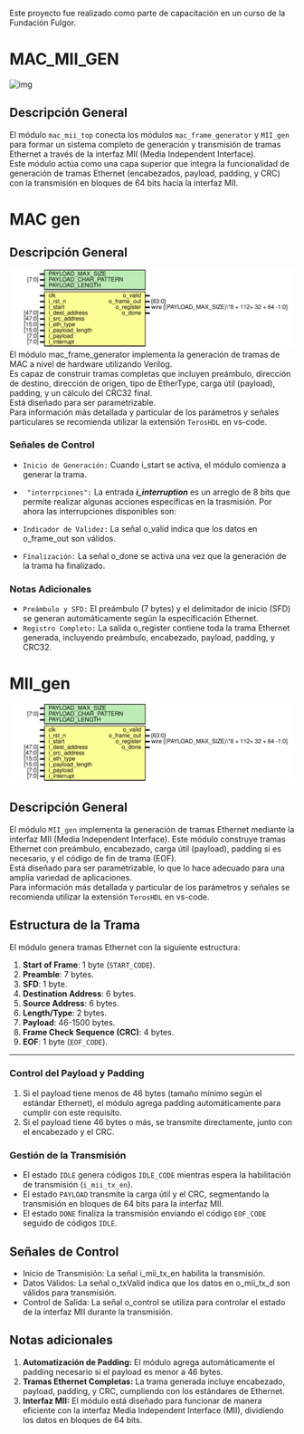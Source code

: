 Este proyecto fue realizado como parte de capacitación en un curso de la Fundación Fulgor.

# MAC_MII_GEN

![img](img/MII_MAC_diagram(1).png)

## Descripción General

El módulo `mac_mii_top` conecta los módulos `mac_frame_generator` y `MII_gen` para formar un sistema completo de generación y transmisión de tramas Ethernet a través de la interfaz MII (Media Independent Interface). \
Este módulo actúa como una capa superior que integra la funcionalidad de generación de tramas Ethernet (encabezados, payload, padding, y CRC) con la transmisión en bloques de 64 bits hacia la interfaz MII.




# MAC gen

## Descripción General
![Diagram](img/mac_frame_generator.svg "Diagram")
El módulo mac_frame_generator implementa la generación de tramas de MAC a nivel de hardware utilizando Verilog. \
Es capaz de construir tramas completas que incluyen preámbulo, dirección de destino, dirección de origen, tipo de EtherType, carga útil (payload), padding, y un cálculo del CRC32 final. \
Está diseñado para ser parametrizable.\
Para información más detallada y particular de los parámetros y señales particulares se recomienda utilizar la extensión ` TerosHDL ` en vs-code. 

### Señales de Control

- `Inicio de Generación:` Cuando i_start se activa, el módulo comienza a generar la trama.
- ` "interrpciones":`     La entrada **_i_interruption_**  es un arreglo de 8 bits que permite realizar algunas acciones específicas en la trasmisión. Por ahora las interrupciones disponibles son:

- `Indicador de Validez:` La señal o_valid indica que los datos en o_frame_out son válidos.
- `Finalización:`         La señal o_done se activa una vez que la generación de la trama ha finalizado.

### Notas Adicionales

- `Preámbulo y SFD:` El preámbulo (7 bytes) y el delimitador de inicio (SFD) se generan automáticamente según la especificación Ethernet.
- `Registro Completo:` La salida o_register contiene toda la trama Ethernet generada, incluyendo preámbulo, encabezado, payload, padding, y CRC32.


# MII_gen

![Diagram](img/mac_frame_generator.svg "Diagram")
## Descripción General

El módulo `MII_gen` implementa la generación de tramas Ethernet mediante la interfaz MII (Media Independent Interface). Este módulo construye tramas Ethernet con preámbulo, encabezado, carga útil (payload), padding si es necesario, y el código de fin de trama (EOF). \
Está diseñado para ser parametrizable, lo que lo hace adecuado para una amplia variedad de aplicaciones.\
Para información más detallada y particular de los parámetros y señales se recomienda  utilizar la extensión ` TerosHDL ` en vs-code. 

## Estructura de la Trama

El módulo genera tramas Ethernet con la siguiente estructura:
1. **Start of Frame**: 1 byte (`START_CODE`).
2. **Preamble**: 7 bytes.
3. **SFD**: 1 byte.
4. **Destination Address**: 6 bytes.
5. **Source Address**: 6 bytes.
6. **Length/Type**: 2 bytes.
7. **Payload**: 46-1500 bytes.
8. **Frame Check Sequence (CRC)**: 4 bytes.
9. **EOF**: 1 byte (`EOF_CODE`).

---



### Control del Payload y Padding

1. Si el payload tiene menos de 46 bytes (tamaño mínimo según el estándar Ethernet), el módulo agrega padding automáticamente para cumplir con este requisito.
2. Si el payload tiene 46 bytes o más, se transmite directamente, junto con el encabezado y el CRC.

### Gestión de la Transmisión

- El estado `IDLE` genera códigos `IDLE_CODE` mientras espera la habilitación de transmisión (`i_mii_tx_en`).
- El estado `PAYLOAD` transmite la carga útil y el CRC, segmentando la transmisión en bloques de 64 bits para la interfaz MII.
- El estado `DONE` finaliza la transmisión enviando el código `EOF_CODE` seguido de códigos `IDLE`.


## Señales de Control

- Inicio de Transmisión: La señal i_mii_tx_en habilita la transmisión.
- Datos Válidos: La señal o_txValid indica que los datos en o_mii_tx_d son válidos para transmisión.
- Control de Salida: La señal o_control se utiliza para controlar el estado de la interfaz MII durante la transmisión.

## Notas adicionales
1. **Automatización de Padding:** El módulo agrega automáticamente el padding necesario si el payload es menor a 46 bytes.
2. **Tramas Ethernet Completas:** La trama generada incluye encabezado, payload, padding, y CRC, cumpliendo con los estándares de Ethernet.
3. **Interfaz MII:** El módulo está diseñado para funcionar de manera eficiente con la interfaz Media Independent Interface (MII), dividiendo los datos en bloques de 64 bits.
